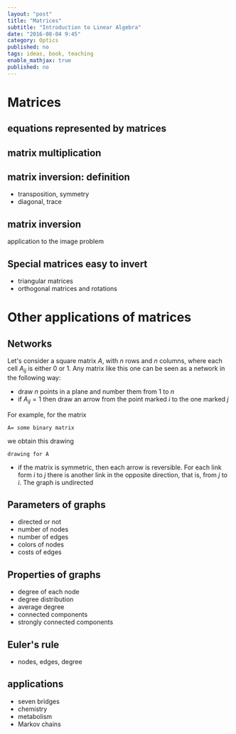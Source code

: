 ```yaml
---
layout: "post"
title: "Matrices"
subtitle: "Introduction to Linear Algebra"
date: "2016-08-04 9:45"
category: Optics
published: no
tags: ideas, book, teaching
enable_mathjax: true
published: no
---
```


# Matrices

## equations represented by matrices

## matrix multiplication

## matrix inversion: definition

+ transposition, symmetry
+ diagonal, trace

## matrix inversion
application to the image problem

## Special matrices easy to invert
+ triangular matrices
+ orthogonal matrices and rotations

# Other applications of matrices

## Networks
Let's consider a square matrix $A$, with $n$ rows and $n$ columns, where each cell $A_{ij}$ is either 0 or 1.
Any matrix like this one can be seen as a network in the following way:

+ draw $n$ points in a plane and number them from 1 to $n$
+ if $A_{ij}=1$ then draw an arrow from the point marked $i$ to the one marked $j$

For example, for the matrix

~~~ note
A= some binary matrix
~~~
we obtain this drawing

~~~ note
drawing for A
~~~

+ if the matrix is symmetric, then each arrow is reversible. For each link form $i$ to $j$ there is another link in the opposite direction, that is, from $j$ to $i$. The graph is undirected

## Parameters of graphs
+ directed or not
+ number of nodes
+ number of edges
+ colors of nodes
+ costs of edges

## Properties of graphs
+ degree of each node
+ degree distribution
+ average degree
+ connected components
+ strongly connected components

## Euler's rule
+ nodes, edges, degree

## applications
+ seven bridges
+ chemistry
+ metabolism
+ Markov chains
